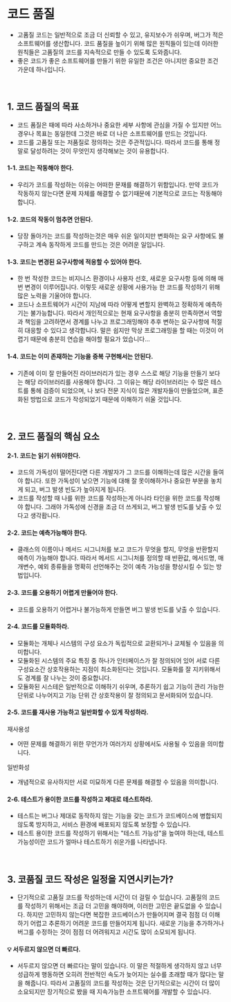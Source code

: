 # 코드 품질

- 고품질 코드는 일반적으로 조금 더 신뢰할 수 있고, 유지보수가 쉬우며, 버그가 적은 소프트웨어를 생산합니다. 코드 품질을 높이기 위해 많은 원칙들이 있는데 이러한 원칙들은 고품질의 코드를 지속적으로 만들 수 있도록 도와줍니다.
- 좋은 코드가 좋은 소프트웨어를 만들기 위한 유일한 조건은 아니지만 중요한 조건 가운데 하나입니다.

<br>

## 1. 코드 품질의 목표

- 코드 품질은 때에 따라 사소하거나 중요한 세부 사항에 관심을 가질 수 있지만 어느 경우나 목표는 동일한데 그것은 바로 더 나은 소프트웨어를 만드는 것입니다.
- 코드를 고품질 또는 저품질로 정의하는 것은 주관적입니다. 따라서 코드를 통해 정말로 달성하려는 것이 무엇인지 생각해보는 것이 유용합니다.

#### 1-1. 코드는 작동해야 한다.

- 우리가 코드를 작성하는 이유는 어떠한 문재를 해결하기 위함입니다. 만약 코드가 작동하지 않는다면 문제 자체를 해결할 수 없기때문에 기본적으로 코드는 작동해야 합니다.

#### 1-2. 코드의 작동이 멈추면 안된다.

- 당장 돌아가는 코드를 작성하는것은 매우 쉬운 일이지만 변화하는 요구 사항에도 불구하고 계속 동작하게 코드를 만드는 것은 어려운 일입니다.

#### 1-3. 코드는 변경된 요구사항에 적응할 수 있어야 한다.

- 한 번 작성한 코드는 비지니스 환경이나 사용자 선호, 새로운 요구사항 등에 의해 매번 변경이 이루어집니다. 이렇듯 새로운 상황에 사용가능 한 코드를 작성하기 위해 많은 노력을 기울어야 합니다.
- 코드나 소프트웨어가 시간이 지남에 따라 어떻게 변할지 완벽하고 정확하게 예측하기는 불가능합니다. 따라서 개인적으로는 현재 요구사항을 충분히 만족하면서 역할과 책임을 고려하면서 경계를 나누고 프로그래밍해야 추후 변하는 요구사항에 적절히 대응할 수 있다고 생각합니다. 말은 쉽지만 막상 프로그래밍을 할 때는 이것이 어렵기 때문에 충분히 연습을 해야할 필요가 었습니다...

#### 1-4. 코드는 이미 존재하는 기능을 중복 구현해서는 안된다.

- 기존에 이미 잘 만들어진 라이브러리가 있는 경우 스스로 해당 기능을 만들기 보다는 해당 라이브러리를 사옹해야 합니다. 그 이유는 해당 라이브러리는 수 많은 테스트를 통헤 검증이 되었으며, 나 보다 전문 지식이 많은 개발자들이 만들었으며, 표준화된 방법으로 코드가 작성되었기 때문에 이해하기 쉬울 것입니다.

<br>

## 2. 코드 품질의 핵심 요소

#### 2-1. 코드는 읽기 쉬워야한다.

- 코드의 가독성이 떨어진다면 다른 개발자가 그 코드를 이해하는데 많은 시간을 들여야 합니다. 또한 가독성이 낮으면 기능에 대해 잘 못이해하거나 중요한 부분을 놓치게 되고, 버그 발생 빈도가 높아지게 됩니다.
- 코드를 작성할 때 나를 위한 코드를 작성하는게 아니라 타인을 위한 코드를 작성해야 합니다. 그래야 가독성에 신경을 조금 더 쓰게되고, 버그 발생 빈도를 낮출 수 있다고 생각홥니다.

#### 2-2. 코드는 예측가능해야 한다.

- 클래스의 이름이나 메서드 시그니처를 보고 코드가 무엇을 할지, 무엇을 반환할지 예측이 가능해야 합니다. 따라서 메서드 시그니처를 정의할 때 반환값, 메서드명, 매개변수, 예외 종류들을 명확히 선언해주는 것이 예측 가능성을 향상시킬 수 있는 방법입니다.

#### 2-3. 코드를 오용하기 어렵게 만들어야 한다.

- 코드를 오용하기 어렵거나 불가능하게 만들면 버그 발생 빈도를 낮출 수 있습니다.

#### 2-4. 코드를 모듈화하라.

- 모듈화는 개체나 시스템의 구성 요소가 독립적으로 교환되거나 교체될 수 있음을 의미합니다.
- 모듈화된 시스템의 주요 특징 중 하나가 인터페이스가 잘 정의되어 있어 서로 다른 구성요소간 상호작용하는 지점이 최소화된다는 것입니다. 모듈화를 잘 지키위해서도 경계를 잘 나누는 것이 중요합니다.
- 모듈화된 시스테은 일반적으로 이해하기 쉬우며, 추론하기 쉽고 기능이 관리 가능한 단위로 나누어지고 기능 단위 간 상호작용이 잘 정의되고 문서화되어 있습니다.

#### 2-5. 코드를 재사용 가능하고 일반화할 수 있게 작성하라.

재사용성

- 어떤 문제를 해결하기 위한 무언가가 여러가지 상황에서도 사용될 수 있음을 의미합니다.

일반화성

- 개념적으로 유사하지만 서로 미묘하게 다른 문제를 해결할 수 있음을 의미합니다.

#### 2-6. 테스트가 용이한 코드를 작성하고 제대로 테스트하라.

- 테스트는 버그나 제대로 동작하지 않는 기능을 갖는 코드가 코드베이스에 병합되지 않도록 방지하고, 서비스 환경에 배포되지 않도록 보장할 수 있습니다.
- 테스트 용이한 코드를 작성하기 위해서는 "테스트 가능성"을 높여야 하는데, 테스트 가능성이란 코드가 얼마나 테스트하기 쉬운가를 나타냅니다. 

<br>

## 3. 코품질 코드 작성은 일정을 지연시키는가?

- 단기적으로 고품질 코드를 작성하는데 시간이 더 걸릴 수 있습니다. 고품질의 코드를 작성하기 위해서는 조금 더 고민을 해야하며, 이러한 고민은 끝도없을 수 있습니다. 하지만 고민하지 않는다면 복잡한 코드베이스가 만들어지며 결국 점점 더 이해하기 어렵고 추론하기 어려운 코드를 만들어지게 됩니다. 새로운 기능을 추가하거나 버그를 수정하는 것이 점점 더 어려워지고 시간도 많이 소모되게 됩니다.

#### 💡 서두르지 않으면 더 빠르다.

- 서두르지 않으면 더 빠르다는 말이 있습니다. 이 말은 적절하게 생각하지 않고 너무 성급하게 행동하면 오히려 전반적인 속도가 늦어지는 실수를 초래할 때가 많다는 말을 해줍니다. 따라서 고품질의 코드를 작성하는 것은 단기적으로는 시간이 더 많이 소요되지만 장기적으로 봤을 때 지속가능한 소프트웨어를 개발할 수 있습니다.



